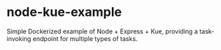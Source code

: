 node-kue-example
================

Simple Dockerized example of Node + Express + Kue, providing a task-invoking endpoint for multiple types of tasks.
